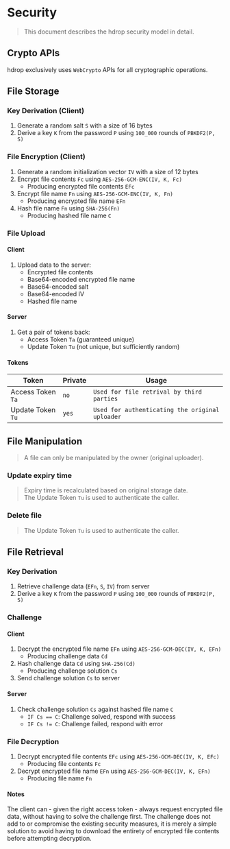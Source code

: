 # Security
> This document describes the hdrop security model in detail.

## Crypto APIs

hdrop exclusively uses `WebCrypto` APIs for all cryptographic operations.

## File Storage

### Key Derivation (Client)

1. Generate a random salt `S` with a size of 16 bytes
2. Derive a key `K` from the password `P` using `100_000` rounds of `PBKDF2(P, S)`

### File Encryption (Client)

1. Generate a random initialization vector `IV` with a size of 12 bytes
2. Encrypt file contents `Fc` using `AES-256-GCM-ENC(IV, K, Fc)`
   - Producing encrypted file contents `EFc`
3. Encrypt file name `Fn` using `AES-256-GCM-ENC(IV, K, Fn)`
   - Producing encrypted file name `EFn`
4. Hash file name `Fn` using `SHA-256(Fn)`
   - Producing hashed file name `C`

### File Upload

#### Client

1. Upload data to the server:
   - Encrypted file contents
   - Base64-encoded encrypted file name
   - Base64-encoded salt
   - Base64-encoded IV
   - Hashed file name
  
#### Server

1. Get a pair of tokens back:
   - Access Token `Ta` (guaranteed unique)
   - Update Token `Tu` (not unique, but sufficiently random)

#### Tokens

| Token             | Private | Usage                                           |
| ----------------- | ------- | ----------------------------------------------- |
| Access Token `Ta` | `no`    | `Used for file retrival by third parties`       |
| Update Token `Tu` | `yes`   | `Used for authenticating the original uploader` |

## File Manipulation
> A file can only be manipulated by the owner (original uploader).

### Update expiry time
> Expiry time is recalculated based on original storage date.<br>
> The Update Token `Tu` is used to authenticate the caller.

### Delete file
> The Update Token `Tu` is used to authenticate the caller.

## File Retrieval

### Key Derivation

1. Retrieve challenge data (`EFn`, `S`, `IV`) from server
2. Derive a key `K` from the password `P` using `100_000` rounds of `PBKDF2(P, S)`

### Challenge

#### Client

1. Decrypt the encrypted file name `EFn` using `AES-256-GCM-DEC(IV, K, EFn)`
   - Producing challenge data `Cd`
2. Hash challenge data `Cd` using `SHA-256(Cd)`
   - Producing challenge solution `Cs`
3. Send challenge solution `Cs` to server

#### Server

1. Check challenge solution `Cs` against hashed file name `C`
   - `IF Cs == C`: Challenge solved, respond with success
   - `IF Cs != C`: Challenge failed, respond with error

### File Decryption

1. Decrypt encrypted file contents `EFc` using `AES-256-GCM-DEC(IV, K, EFc)`
   - Producing file contents `Fc`
2. Decrypt encrypted file name `EFn` using `AES-256-GCM-DEC(IV, K, EFn)`
   - Producing file name `Fn`

#### Notes

The client can - given the right access token - always request encrypted file data, without having to solve the challenge first. The challenge does not add to or compromise the existing security measures, it is merely a simple solution to avoid having to download the entirety of encrypted file contents before attempting decryption.